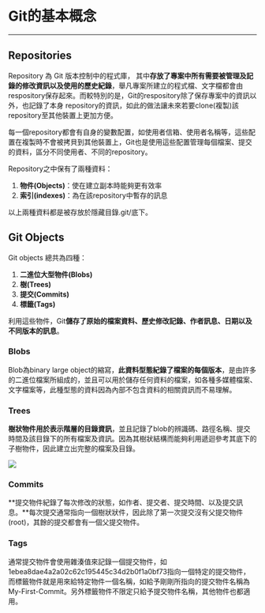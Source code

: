# Git的基本概念

---

## Repositories

Repository 為 Git 版本控制中的程式庫， 其中**存放了專案中所有需要被管理及記錄的修改資訊以及使用的歷史紀錄**，舉凡專案所建立的程式檔、文字檔都會由respository保存起來。而較特別的是，Git的respository除了保存專案中的資訊以外，也記錄了本身 repository的資訊，如此的做法讓未來若要clone\(複製\)該repository至其他裝置上更加方便。

每一個repository都會有自身的變數配置，如使用者信箱、使用者名稱等，這些配置在複製時不會被拷貝到其他裝置上，Git也是使用這些配置管理每個檔案、提交的資料，區分不同使用者、不同的repository。

Repository之中保有了兩種資料：

1. **物件\(Objects\)**：使在建立副本時能夠更有效率
2. **索引\(indexes\)**：為在該repository中暫存的訊息

以上兩種資料都是被存放於隱藏目錄.git/底下。

## Git Objects

Git objects 總共為四種：

1. **二進位大型物件\(Blobs\)**
2. **樹\(Trees\)**
3. **提交\(Commits\)**
4. **標籤\(Tags\)**

利用這些物件，Git**儲存了原始的檔案資料、歷史修改記錄、作者訊息、日期以及不同版本的訊息**。

### Blobs

Blob為binary large object的縮寫，**此資料型態紀錄了檔案的每個版本**，是由許多的二進位檔案所組成的，並且可以用於儲存任何資料的檔案，如各種多媒體檔案、文字檔案等，此種型態的資料因為內部不包含資料的相關資訊而不易理解。

### Trees

**樹狀物件用於表示階層的目錄資訊**，並且記錄了blob的辨識碼、路徑名稱、提交時間及該目錄下的所有檔案及資訊。因為其樹狀結構而能夠利用遞迴參考其底下的子樹物件，因此建立出完整的檔案及目錄。

![](https://git-scm.com/book/en/v2/images/data-model-1.png)

### Commits

**提交物件紀錄了每次修改的狀態，如作者、提交者、提交時間、以及提交訊息。**每次提交通常指向一個樹狀狀件，因此除了第一次提交沒有父提交物件\(root\)，其餘的提交都會有一個父提交物件。

### Tags

通常提交物件會使用雜湊值來記錄一個提交物件，如1ebea8dae4a2a02c62c195445c34d2b0f1a0bf73指向一個特定的提交物件，而標籤物件就是用來給特定物件一個名稱，如給予剛剛所指向的提交物件名稱為My-First-Commit。另外標籤物件不限定只給予提交物件名稱，其他物件也都適用。






